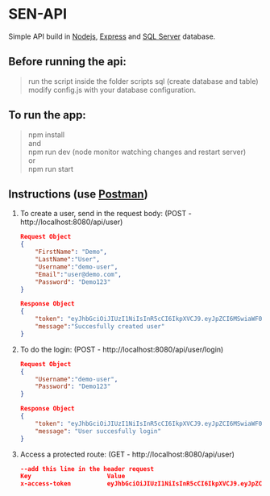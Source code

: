 # SEN-API 
Simple API build in [Nodejs](https://nodejs.org/), [Express](https://expressjs.com/) and [SQL Server](https://www.npmjs.com/package/mssql) database.

## Before running the api:
> run the script inside the folder scripts sql (create database and table)  
> modify config.js with your database configuration.

## To run the app:
> npm install  
> and  
> npm run dev (node monitor watching changes and restart server)  
> or  
> npm run start

## Instructions (use [Postman](https://www.getpostman.com/))
1. To create a user, send in the request body: (POST - http://localhost:8080/api/user)
	```json
    Request Object
	{
    	"FirstName": "Demo", 
		"LastName":"User",
		"Username":"demo-user",
		"Email":"user@demo.com",
		"Password": "Demo123"
    }
    
    Response Object
    {
    	"token": "eyJhbGciOiJIUzI1NiIsInR5cCI6IkpXVCJ9.eyJpZCI6MSwiaWF0IjoxNTU5NTYxNDc2LCJleHAiOjE1NTk2NDc4NzZ9.vgjkGT2Do1D1y7mrzXWMPT3ENOBlJOZVeekeksWTf-Q",
        "message":"Succesfully created user"
    }
	```
2. To do the login: (POST - http://localhost:8080/api/user/login)
	```json
    Request Object
    { 
		"Username":"demo-user",
		"Password": "Demo123"
	} 
    
    Response Object
    {
    	"token": "eyJhbGciOiJIUzI1NiIsInR5cCI6IkpXVCJ9.eyJpZCI6MSwiaWF0IjoxNTU5NTYxNDc2LCJleHAiOjE1NTk2NDc4NzZ9.vgjkGT2Do1D1y7mrzXWMPT3ENOBlJOZVeekeksWTf-Q",
        "message": "User succesfully login"
    }
    ```
3. Access a protected route: (GET - http://localhost:8080/api/user)
	```json
    --add this line in the header request
    Key						Value
    x-access-token			eyJhbGciOiJIUzI1NiIsInR5cCI6IkpXVCJ9.eyJpZCI6MSwiaWF0IjoxNTU5NTYxNDc2LCJleHAiOjE1NTk2NDc4NzZ9.vgjkGT2Do1D1y7mrzXWMPT3ENOBlJOZVeekeksWTf-Q
    
    ```